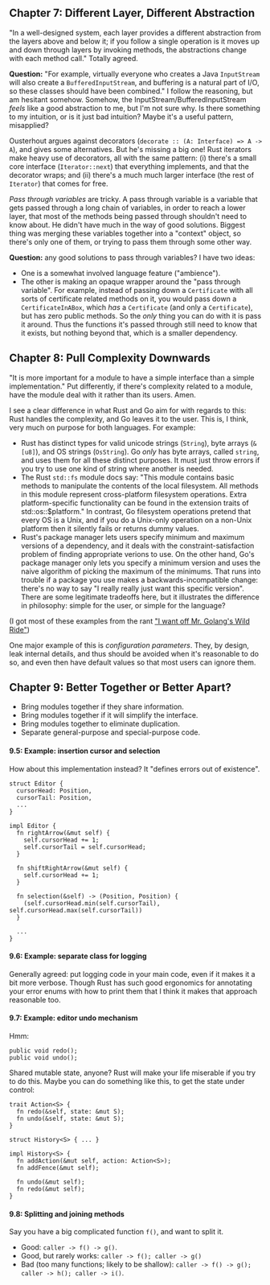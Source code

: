 ## Chapter 7: Different Layer, Different Abstraction

"In a well-designed system, each layer provides a different abstraction from the layers above and
below it; if you follow a single operation is it moves up and down through layers by invoking
methods, the abstractions change with each method call." Totally agreed.

**Question:** "For example, virtually everyone who creates a Java `InputStream` will also create a
`BufferedInputStream`, and buffering is a natural part of I/O, so these classes should have been
combined." I follow the reasoning, but am hesitant somehow. Somehow, the
InputStream/BufferedInputStream _feels_ like a good abstraction to me, but I'm not sure why. Is
there something to my intuition, or is it just bad intuition? Maybe it's a useful pattern,
misapplied?

Ousterhout argues against decorators (`decorate :: (A: Interface) => A -> A`), and gives some
alternatives. But he's missing a big one! Rust iterators make heavy use of decorators, all with the
same pattern: (i) there's a small core interface (`Iterator::next`) that everything implements, and
that the decorator wraps; and (ii) there's a much much larger interface (the rest of `Iterator`)
that comes for free.

_Pass through variables_ are tricky. A pass through variable is a variable that gets passed
through a long chain of variables, in order to reach a lower layer, that most of the methods being
passed through shouldn't need to know about. He didn't have much in the way of good solutions.
Biggest thing was merging these variables together into a "context" object, so there's only one of
them, or trying to pass them through some other way.

**Question:** any good solutions to pass through variables? I have two ideas:

- One is a somewhat involved language feature ("ambience").
- The other is making an opaque wrapper around the "pass through variable". For example, instead of
  passing down a `Certificate` with all sorts of certificate related methods on it, you would pass
  down a `CertificateInABox`, which _has_ a `Certificate` (and only a `Certificate`), but has zero
  public methods. So the _only_ thing you can do with it is pass it around. Thus the functions it's
  passed through still need to know that it exists, but nothing beyond that, which is a smaller
  dependency.

## Chapter 8: Pull Complexity Downwards

"It is more important for a module to have a simple interface than a simple implementation." Put
differently, if there's complexity related to a module, have the module deal with it rather than its
users. Amen.

I see a clear difference in what Rust and Go aim for with regards to this: Rust handles the
complexity, and Go leaves it to the user. This is, I think, very much on purpose for both languages.
For example:

- Rust has distinct types for valid unicode strings (`String`), byte arrays (`&[u8]`), and OS
  strings (`OsString`). Go _only_ has byte arrays, called `string`, and uses them for all these
  distinct purposes. It must just throw errors if you try to use one kind of string where another is
  needed.
- The Rust `std::fs` module docs say: "This module contains basic methods to manipulate the contents
  of the local filesystem. All methods in this module represent cross-platform filesystem
  operations. Extra platform-specific functionality can be found in the extension traits of
  std::os::$platform." In contrast, Go filesystem operations pretend that every OS is a Unix, and if
  you do a Unix-only operation on a non-Unix platform then it silently fails or returns dummy
  values.
- Rust's package manager lets users specify minimum and maximum versions of a dependency, and it
  deals with the constraint-satisfaction problem of finding appropriate verions to use. On the other
  hand, Go's package manager only lets you specify a minimum version and uses the naive algorithm of
  picking the maximum of the minimums. That runs into trouble if a package you use makes a
  backwards-incompatible change: there's no way to say "I really really just want this specific
  version". There are some legitimate tradeoffs here, but it illustrates the difference in
  philosophy: simple for the user, or simple for the language?

(I got most of these examples from the rant ["I want off Mr. Golang's Wild
Ride"](https://fasterthanli.me/articles/i-want-off-mr-golangs-wild-ride))

One major example of this is _configuration parameters_. They, by design, leak internal details, and
thus should be avoided when it's reasonable to do so, and even then have default values so that most
users can ignore them.

## Chapter 9: Better Together or Better Apart?

- Bring modules together if they share information.
- Bring modules together if it will simplify the interface.
- Bring modules together to eliminate duplication.
- Separate general-purpose and special-purpose code.

#### 9.5: Example: insertion cursor and selection

How about this implementation instead? It "defines errors out of existence".

    struct Editor {
      cursorHead: Position,
      cursorTail: Position,
      ...
    }

    impl Editor {
      fn rightArrow(&mut self) {
        self.cursorHead += 1;
        self.cursorTail = self.cursorHead;
      }

      fn shiftRightArrow(&mut self) {
        self.cursorHead += 1;
      }

      fn selection(&self) -> (Position, Position) {
        (self.cursorHead.min(self.cursorTail), self.cursorHead.max(self.cursorTail))
      }

      ...
    }

#### 9.6: Example: separate class for logging

Generally agreed: put logging code in your main code, even if it makes it a bit more verbose. Though
Rust has such good ergonomics for annotating your error enums with how to print them that I think
it makes that approach reasonable too.

#### 9.7: Example: editor undo mechanism

Hmm:

    public void redo();
    public void undo();

Shared mutable state, anyone? Rust will make your life miserable if you try to do this. Maybe you
can do something like this, to get the state under control:

    trait Action<S> {
      fn redo(&self, state: &mut S);
      fn undo(&self, state: &mut S);
    }

    struct History<S> { ... }

    impl History<S> {
      fn addAction(&mut self, action: Action<S>);
      fn addFence(&mut self);

      fn undo(&mut self);
      fn redo(&mut self);
    }

#### 9.8: Splitting and joining methods

Say you have a big complicated function `f()`, and want to split it.

- Good: `caller -> f() -> g()`.
- Good, but rarely works: `caller -> f(); caller -> g()`
- Bad (too many functions; likely to be shallow):
  `caller -> f() -> g(); caller -> h(); caller -> i()`.
